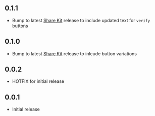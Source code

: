 ## 0.1.1

- Bump to latest [Share Kit](https://github.com/hellobloom/share-kit) release to include updated text for `verify` buttons

## 0.1.0

- Bump to latest [Share Kit](https://github.com/hellobloom/share-kit) release to inlcude button variations

## 0.0.2

- HOTFIX for initial release

## 0.0.1

- Initial release

